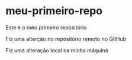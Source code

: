# meu-primeiro-repo
Este é o meu primeiro repositório

Fiz uma alterção no repositório remoto no GitHub

Fiz uma alteração local na minha máquina
